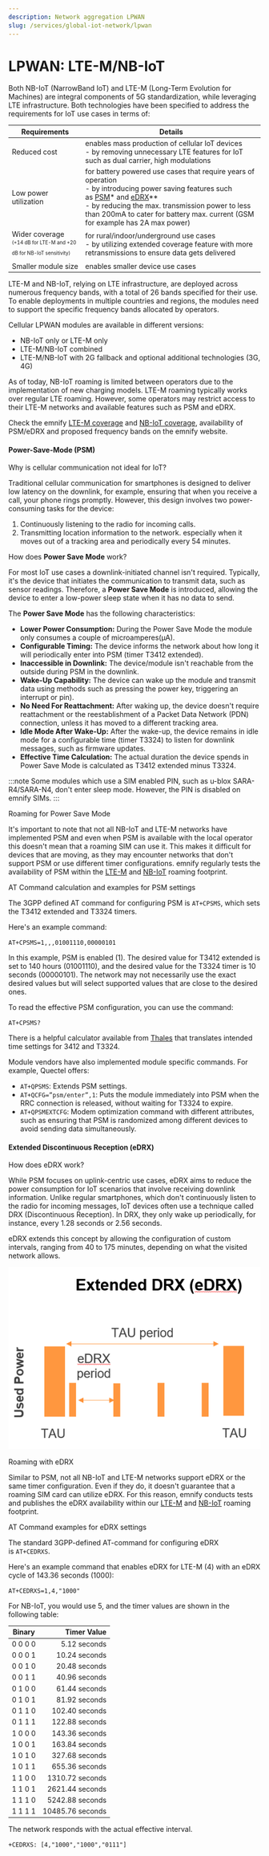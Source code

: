 ```yaml
---
description: Network aggregation LPWAN
slug: /services/global-iot-network/lpwan
---
```



# LPWAN: LTE-M/NB-IoT

Both NB-IoT (NarrowBand IoT) and LTE-M (Long-Term Evolution for Machines) are integral components of 5G standardization, while leveraging LTE infrastructure.
Both technologies have been specified to address the requirements for IoT use cases in terms of:

| Requirements | Details |
| --- | --- |
| Reduced cost | enables mass production of cellular IoT devices <br/> - by removing unnecessary LTE features for IoT such as dual carrier, high modulations |
| Low power utilization | for battery powered use cases that require years of operation <br/> - by introducing power saving features such as [PSM](#power-save-mode-psm)* and [eDRX](#extended-discontinuous-reception-edrx)** <br/> - by reducing the max. transmission power to less than 200mA to cater for battery max. current (GSM for example has 2A max power) |
| Wider coverage <br/> <sub><sup>(+14 dB for LTE-M and +20 dB for NB-IoT sensitivity)</sup></sub> | for rural/indoor/underground use cases <br/> - by utilizing extended coverage feature with more retransmissions to ensure data gets delivered |
| Smaller module size | enables smaller device use cases |

LTE-M and NB-IoT, relying on LTE infrastructure, are deployed across numerous frequency bands, with a total of 26 bands specified for their use.
To enable deployments in multiple countries and regions, the modules need to support the specific frequency bands allocated by operators.

Cellular LPWAN modules are available in different versions:

- NB-IoT only or LTE-M only
- LTE-M/NB-IoT combined
- LTE-M/NB-IoT with 2G fallback and optional additional technologies (3G, 4G)

As of today, NB-IoT  roaming is limited between operators due to the implementation of new charging models.
LTE-M roaming typically works over regular LTE roaming.
However, some operators may restrict access to their LTE-M networks and available features such as PSM and eDRX.

Check the emnify [LTE-M coverage](https://www.emnify.com/lte-m-coverage) and [NB-IoT coverage](https://www.emnify.com/nb-iot-coverage), availability of PSM/eDRX and proposed frequency bands on the emnify website.

#### Power-Save-Mode (PSM)

Why is cellular communication not ideal for IoT?

Traditional cellular communication for smartphones is designed to deliver low latency on the downlink, for example, ensuring that when you receive a call, your phone rings promptly.
However, this design involves two power-consuming tasks for the device:

  1. Continuously listening to the radio for incoming calls.
  1. Transmitting location information to the network. especially when it moves out of a tracking area and periodically every 54 minutes.

How does **Power Save Mode** work?  

For most IoT use cases a downlink-initiated channel isn't required.
Typically, it's the device that initiates the communication to transmit data, such as sensor readings.
Therefore, a **Power Save Mode** is introduced, allowing the device to enter a low-power sleep state when it has no data to send.

The **Power Save Mode** has the following characteristics:  

- **Lower Power Consumption:** During the Power Save Mode the module only consumes a couple of microamperes(μA).
- **Configurable Timing:** The device informs the network about how long it will periodically enter into PSM (timer T3412 extended).
- **Inaccessible in Downlink:** The device/module isn't reachable from the outside during PSM in the downlink.
- **Wake-Up Capability:** The device can wake up the module and transmit data using methods such as pressing the power key, triggering an interrupt or pin).
- **No Need For Reattachment:** After waking up, the device doesn't require reattachment or the reestablishment of a Packet Data Network (PDN) connection, unless it has moved to a different tracking area.
- **Idle Mode After Wake-Up:** After the wake-up, the device remains in idle mode for a configurable time (timer T3324) to listen for downlink messages, such as firmware updates.
- **Effective Time Calculation:** The actual duration the device spends in Power Save Mode is calculated as T3412 extended minus T3324.

<!-- This is the "alt" text for a missing image: "PSM and the 3412 and T3324 timers" -->

:::note
Some modules which use a SIM enabled PIN, such as u-blox SARA-R4/SARA-N4, don't enter sleep mode.
However, the PIN is disabled on emnify SIMs.
:::

Roaming for Power Save Mode

It's important to note that not all NB-IoT and LTE-M networks have implemented PSM and even when PSM is available with the local operator this doesn't mean that a roaming SIM can use it.
This makes it difficult for devices that are moving, as they may encounter networks that don't support PSM or use different timer configurations. 
emnify regularly tests the availability of PSM within the [LTE-M](https://www.emnify.com/lte-m-coverage?hsLang=en) and [NB-IoT](https://www.emnify.com/nb-iot-coverage) roaming footprint.

AT Command calculation and examples for PSM settings
  
The 3GPP defined AT command for configuring PSM is `AT+CPSMS`, which sets the T3412 extended and T3324 timers.
  
Here's an example command:

```
AT+CPSMS=1,,,01001110,00000101
```

In this example, PSM is enabled (1). 
The desired value for T3412 extended is set to 140 hours (01001110), and the desired value for the T3324 timer is 10 seconds (00000101). 
The network may not necessarily use the exact desired values but will select supported values that are close to the desired ones.

To read the effective PSM configuration, you can use the command:

```
AT+CPSMS?
```

There is a helpful calculator available from [Thales](https://www.thalesgroup.com/en/markets/digital-identity-and-security/iot/resources/developers/psm-calculation-tool) that translates intended time settings for 3412 and T3324.

Module vendors have also implemented module specific commands. For example, Quectel offers:

- `AT+QPSMS`: Extends PSM settings.
- `AT+QCFG=”psm/enter”,1`: Puts the module immediately into PSM when the RRC connection is released, without waiting for T3324 to expire.
- `AT+QPSMEXTCFG`: Modem optimization command with different attributes, such as ensuring that PSM is randomized among different devices to avoid sending data simultaneously.

#### Extended Discontinuous Reception (eDRX)

How does eDRX work?  

While PSM focuses on uplink-centric use cases, eDRX aims to reduce the power consumption for IoT scenarios that involve receiving downlink information.
Unlike regular smartphones, which don't continuously listen to the radio for incoming messages, IoT devices often use a technique called DRX (Discontinuous Reception).
In DRX, they only wake up periodically, for instance, every 1.28 seconds or 2.56 seconds.

eDRX extends this concept by allowing the configuration of custom intervals, ranging from 40 to 175 minutes, depending on what the visited network allows.

![eDRX and the 3412 and T3324 timers](./../assets/edrx.png)  

Roaming with eDRX  

Similar to PSM, not all NB-IoT and LTE-M networks support eDRX or the same timer configuration.
Even if they do, it doesn't guarantee that a roaming SIM card can utilize eDRX.
For this reason, emnify conducts tests and publishes the eDRX availability within our [LTE-M](https://www.emnify.com/lte-m-coverage?hsLang=en) and [NB-IoT](https://www.emnify.com/nb-iot-coverage) roaming footprint.

AT Command examples for eDRX settings

The standard 3GPP-defined AT-command for configuring eDRX is `AT+CEDRXS`.  
  
Here's an example command that enables eDRX for LTE-M (4) with an eDRX cycle of 143.36 seconds (1000):

```
AT+CEDRXS=1,4,"1000"
```

For NB-IoT, you would use 5, and the timer values are shown in the following table:

| Binary  | Timer Value      |
| ------- | ---------------: |
| 0 0 0 0 |     5.12 seconds |
| 0 0 0 1 |    10.24 seconds |
| 0 0 1 0 |    20.48 seconds |
| 0 0 1 1 |    40.96 seconds |
| 0 1 0 0 |    61.44 seconds |
| 0 1 0 1 |    81.92 seconds |
| 0 1 1 0 |   102.40 seconds |
| 0 1 1 1 |   122.88 seconds |
| 1 0 0 0 |   143.36 seconds |
| 1 0 0 1 |   163.84 seconds |
| 1 0 1 0 |   327.68 seconds |
| 1 0 1 1 |   655.36 seconds |
| 1 1 0 0 |  1310.72 seconds |
| 1 1 0 1 |  2621.44 seconds |
| 1 1 1 0 |  5242.88 seconds |
| 1 1 1 1 | 10485.76 seconds |

The network responds with the actual effective interval.

```
+CEDRXS: [4,"1000","1000","0111"]
```
